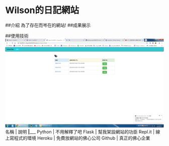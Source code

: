 # Wilson的日記網站
##介紹
為了存在而岑在的網站!
##成果展示

##使用技術
![](https://github.com/wilson11026/web/blob/master/demo.png?raw=true)
名稱    |    說明
________|___________
Python  | 不用解釋了吧
Flask   | 幫我架設網站的功臣
Repl.it | 線上寫程式的環境
Heroku  | 免費放網站的佛心公司
Github  | 真正的佛心企業
      
